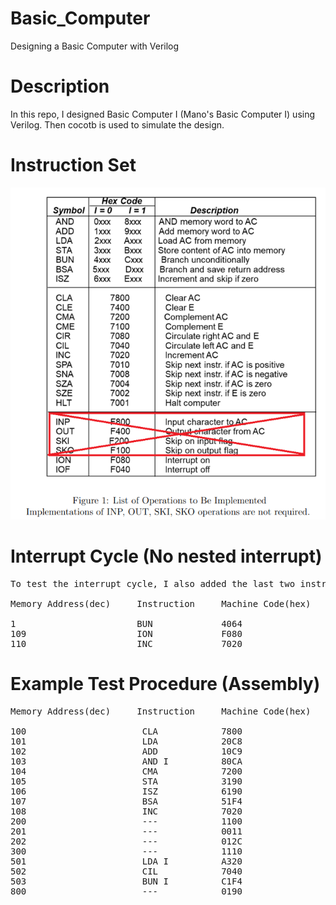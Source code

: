 
# Basic_Computer
 Designing a Basic Computer with Verilog

# Description
In this repo, I designed Basic Computer I (Mano's Basic Computer I) using
Verilog. Then cocotb is used to simulate the design.

# Instruction Set

![ISA](Operations_implemented.png)

# Interrupt Cycle (No nested interrupt)
<pre>
To test the interrupt cycle, I also added the last two instructions to my assembly program as follows:

Memory Address(dec)     Instruction     Machine Code(hex)   Comment 

1                       BUN             4064                // go to main routine at 100
109                     ION             F080                //enable interrupt
110                     INC             7020                // dummy instr to set FGI
</pre>

# Example Test Procedure (Assembly)
<pre>
Memory Address(dec)     Instruction     Machine Code(hex)   Comment

100                      CLA            7800
101                      LDA            20C8                //load AC from location 200
102                      ADD            10C9                //add AC with location 201
103                      AND I          80CA                //and AC indirect location 202
104                      CMA            7200                // complement AC
105                      STA            3190                //store AC to location 400
106                      ISZ            6190                //check the data at 400 and inc it
107                      BSA            51F4                //go location 500(1) and save PC
108                      INC            7020                //last inst after subroutine back
200                      ---            1100                // data for LDA
201                      ---            0011                // data for ADD
202                      ---            012C                //directs to 300
300                      ---            1110                //data for AND I
501                      LDA I          A320                //load AC indirect location 800
502                      CIL            7040                //CIL AC
503                      BUN I          C1F4                //back by indirect location 500
800                      ---            0190                //directs to 40
</pre>